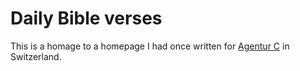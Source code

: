 # Daily Bible verses

This is a homage to a homepage I had once written for
[Agentur C](https://agentur-c.ch) in Switzerland.
